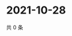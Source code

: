 # 2021-10-28

共 0 条

<!-- BEGIN WEIBO -->
<!-- 最后更新时间 Thu Oct 28 2021 01:18:51 GMT+0800 (China Standard Time) -->

<!-- END WEIBO -->
